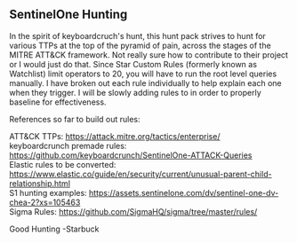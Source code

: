 ## SentinelOne Hunting

In the spirit of keyboardcruch's hunt, this hunt pack strives to hunt for various TTPs at the top of the pyramid of pain, across the stages of the MITRE ATT&CK framework. Not really sure how to contribute to their project or I would just do that. Since Star Custom Rules (formerly known as Watchlist) limit operators to 20, you will have to run the root level queries manually. I have broken out each rule individually to help explain each one when they trigger. I will be slowly adding rules to in order to properly baseline for effectiveness.

References so far to build out rules:

ATT&CK TTPs: https://attack.mitre.org/tactics/enterprise/ <br>
keyboardcrunch premade rules: https://github.com/keyboardcrunch/SentinelOne-ATTACK-Queries <br>
Elastic rules to be converted: https://www.elastic.co/guide/en/security/current/unusual-parent-child-relationship.html <br>
S1 hunting examples: https://assets.sentinelone.com/dv/sentinel-one-dv-chea-2?xs=105463 <br>
Sigma Rules: https://github.com/SigmaHQ/sigma/tree/master/rules/

Good Hunting
-Starbuck
